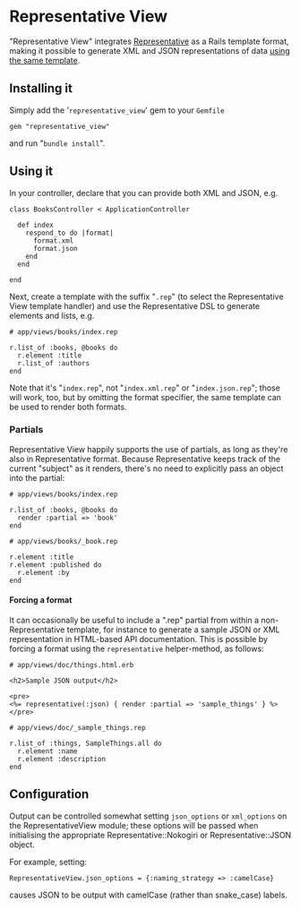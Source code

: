 Representative View
===================

"Representative View" integrates [Representative](http://github.com/mdub/representative) as a Rails template format, making it possible to generate XML and JSON representations of data <u>using the same template</u>.

Installing it
-------------

Simply add the '`representative_view`' gem to your `Gemfile` 

    gem "representative_view"
    
and run "`bundle install`".

Using it
--------

In your controller, declare that you can provide both XML and JSON, e.g.

    class BooksController < ApplicationController
  
      def index
        respond_to do |format|
          format.xml
          format.json
        end
      end
  
    end

Next, create a template with the suffix "`.rep`" (to select the Representative View template handler) and use the Representative DSL to generate elements and lists, e.g.

    # app/views/books/index.rep
    
    r.list_of :books, @books do
      r.element :title
      r.list_of :authors
    end

Note that it's "`index.rep`", not "`index.xml.rep`" or "`index.json.rep`"; those will work, too, but by omitting the format specifier, the same template can be used to render both formats.

### Partials

Representative View happily supports the use of partials, as long as they're also in Representative format.  Because Representative keeps track of the current "subject" as it renders, there's no need to explicitly pass an object into the partial:

    # app/views/books/index.rep

    r.list_of :books, @books do
      render :partial => 'book'
    end

    # app/views/books/_book.rep

    r.element :title
    r.element :published do
      r.element :by
    end

#### Forcing a format

It can occasionally be useful to include a ".rep" partial from within a non-Representative template, for instance to generate a sample JSON or XML representation in HTML-based API documentation.  This is possible by forcing a format using the `representative` helper-method, as follows:

    # app/views/doc/things.html.erb

    <h2>Sample JSON output</h2>

    <pre>
    <%= representative(:json) { render :partial => 'sample_things' } %>
    </pre>

    # app/views/doc/_sample_things.rep

    r.list_of :things, SampleThings.all do
      r.element :name
      r.element :description
    end

Configuration
-------------

Output can be controlled somewhat setting `json_options` or `xml_options` on the RepresentativeView module; these options will be passed when initialising the appropriate Representative::Nokogiri or Representative::JSON object.

For example, setting:

    RepresentativeView.json_options = {:naming_strategy => :camelCase}

causes JSON to be output with camelCase (rather than snake_case) labels.
